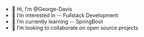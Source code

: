 - 👋 Hi, I’m @George-Davis
- 👀 I’m interested in -- Fullstack Development
- 🌱 I’m currently learning -- SpringBoot
- 💞️ I’m looking to collaborate on open source projects
